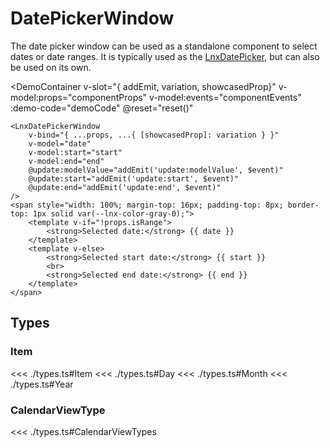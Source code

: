 <script setup lang="ts">
import { ref } from 'vue';
import { LnxDatePickerWindow } from '.';
import { useComponent } from './docs.js';

const {
    componentProps,
    props,
    componentEvents,
    demoCode,
    reset,
} = useComponent();

const date = ref();
const start = ref();
const end = ref();
</script>

# DatePickerWindow

The date picker window can be used as a standalone component to select dates or date ranges. It is typically used as the [LnxDatePicker](/components/date-picker), but can also be used on its own.

<DemoContainer
    v-slot="{ addEmit, variation, showcasedProp}"
    v-model:props="componentProps"
    v-model:events="componentEvents"
    :demo-code="demoCode"
    @reset="reset()"
>
    <LnxDatePickerWindow
        v-bind="{ ...props, ...{ [showcasedProp]: variation } }"
        v-model="date"
        v-model:start="start"
        v-model:end="end"
        @update:modelValue="addEmit('update:modelValue', $event)"
        @update:start="addEmit('update:start', $event)"
        @update:end="addEmit('update:end', $event)"
    />
    <span style="width: 100%; margin-top: 16px; padding-top: 8px; border-top: 1px solid var(--lnx-color-gray-0);">
        <template v-if="!props.isRange">
            <strong>Selected date:</strong> {{ date }}
        </template>
        <template v-else>
            <strong>Selected start date:</strong> {{ start }}
            <br>
            <strong>Selected end date:</strong> {{ end }}
        </template>
    </span>
</DemoContainer>

## Types

### Item
<<< ./types.ts#Item
<<< ./types.ts#Day
<<< ./types.ts#Month
<<< ./types.ts#Year

### CalendarViewType
<<< ./types.ts#CalendarViewTypes